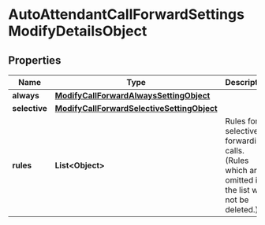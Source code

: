 <!--  Copyright 2025 Cisco Systems Inc.

Permission is hereby granted, free of charge, to any person obtaining a copy
of this software and associated documentation files (the "Software"), to deal
in the Software without restriction, including without limitation the rights
to use, copy, modify, merge, publish, distribute, sublicense, and/or sell
copies of the Software, and to permit persons to whom the Software is
furnished to do so, subject to the following conditions:

The above copyright notice and this permission notice shall be included in
all copies or substantial portions of the Software.

THE SOFTWARE IS PROVIDED "AS IS", WITHOUT WARRANTY OF ANY KIND, EXPRESS OR
IMPLIED, INCLUDING BUT NOT LIMITED TO THE WARRANTIES OF MERCHANTABILITY,
FITNESS FOR A PARTICULAR PURPOSE AND NONINFRINGEMENT. IN NO EVENT SHALL THE
AUTHORS OR COPYRIGHT HOLDERS BE LIABLE FOR ANY CLAIM, DAMAGES OR OTHER
LIABILITY, WHETHER IN AN ACTION OF CONTRACT, TORT OR OTHERWISE, ARISING FROM,
OUT OF OR IN CONNECTION WITH THE SOFTWARE OR THE USE OR OTHER DEALINGS IN
THE SOFTWARE.-->


# AutoAttendantCallForwardSettingsModifyDetailsObject


## Properties

| Name | Type | Description | Notes |
|------------ | ------------- | ------------- | -------------|
|**always** | [**ModifyCallForwardAlwaysSettingObject**](ModifyCallForwardAlwaysSettingObject.md) |  |  [optional] |
|**selective** | [**ModifyCallForwardSelectiveSettingObject**](ModifyCallForwardSelectiveSettingObject.md) |  |  [optional] |
|**rules** | **List&lt;Object&gt;** | Rules for selectively forwarding calls. (Rules which are omitted in the list will not be deleted.) |  [optional] |



